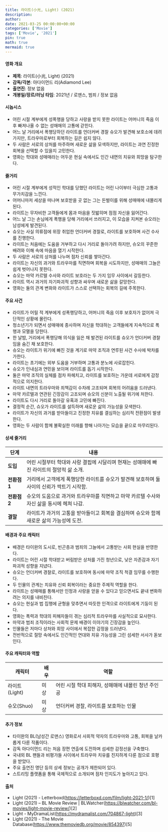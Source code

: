 ```yaml
---
title: 라이트(小光, Light) (2021)
description: 
author: 
date: 2021-03-25 00:00:00+00:00
categories: ['Movie']
tags: ['Movie', '2021']
pin: true
math: true
mermaid: true
---
```

#### 영화 개요

- **제목**: 라이트(小光, Light) (2021)  
- **감독/각본**: 아다이먼드 리(Adiamond Lee)  
- **출연진**: 정보 없음  
- **개봉일/장르/러닝 타임**: 2021년 / 로맨스, 범죄 / 정보 없음  

#### 시놉시스

- 어린 시절 계부에게 성폭행을 당하고 사랑을 받지 못한 라이트는 어머니의 죽음 이후 빠져나올 수 없는 성매매의 고통에 갇힌다.  
- 어느 날 거리에서 폭행당하던 라이트를 언더커버 경찰 슈오가 발견해 보호소에 데려가지만, 트라우마로부터 회복하는 길은 쉽지 않다.  
- 두 사람은 서로의 상처를 마주하며 새로운 삶을 모색하지만, 라이트는 과연 진정한 회복을 선택할 수 있을지 고민한다.  
- 영화는 학대와 성매매라는 어두운 현실 속에서도 인간 내면의 치유와 희망을 탐구한다.  

#### 줄거리

- 어린 시절 계부에게 성적인 학대를 당했던 라이트는 어린 나이부터 극심한 고통과 무가치감을 느낀다.  
- 어머니마저 세상을 떠나며 보호받을 곳 없는 그는 돈벌이를 위해 성매매에 내몰리게 된다.  
- 라이트는 무자비한 고객들에게 몸과 마음을 짓밟히며 점점 자신을 잃어간다.  
- 어느 날 그는 손님에게 폭행을 당해 거리에서 쓰러지고, 이 모습을 지켜본 슈오라는 남성에게 발견된다.  
- 슈오는 사실 의류점에 위장 취업한 언더커버 경찰로, 라이트를 보호하며 사건 수사를 진행한다.  
- 라이트는 처음에는 도움을 거부하고 다시 거리로 돌아가려 하지만, 슈오의 꾸준한 배려와 이해 속에 마음을 열기 시작한다.  
- 두 사람은 서로의 상처를 나누며 점차 신뢰를 쌓아간다.  
- 라이트는 자신의 과거와 트라우마를 직면하며 회복을 시도하지만, 성매매의 그늘은 쉽게 벗어나지 못한다.  
- 슈오는 마약 카르텔 수사와 라이트 보호라는 두 가지 임무 사이에서 갈등한다.  
- 라이트 역시 과거의 자기파괴적 성향과 싸우며 새로운 삶을 갈망한다.  
- 영화는 둘의 관계 변화와 라이트가 스스로 선택하는 회복의 길에 주목한다.  

#### 주요 사건

- 라이트가 어릴 적 계부에게 성폭행당하고, 어머니의 죽음 이후 보호자가 없어져 극단적인 상황에 몰린다.  
- 청소년기가 되면서 성매매에 종사하며 자신을 학대하는 고객들에게 지속적으로 폭행과 모멸을 당한다.  
- 한 날밤, 거리에서 폭행당해 의식을 잃은 채 발견된 라이트를 슈오가 언더커버 경찰임을 숨긴 채 보호한다.  
- 슈오는 라이트가 위기에 빠진 것을 계기로 마약 조직과 연루된 사건 수사에 박차를 가한다.  
- 라이트는 초기에는 외부 도움을 거부하며 고통과 분노에 사로잡힌다.  
- 슈오가 인내심과 연민을 보이며 라이트를 돕기 시작한다.  
- 둘은 마약 조직의 실체를 점차 파헤치고, 라이트를 보호하는 가운데 서로에게 감정적으로 의지한다.  
- 라이트 내면의 트라우마와 죄책감이 수차례 고조되며 회복의 어려움을 드러낸다.  
- 마약 카르텔과 연관된 긴장감이 고조되며 슈오의 신분이 노출될 위기에 처한다.  
- 라이트도 다시 거리로 돌아갈 유혹과 고민에 빠진다.  
- 결정적 순간, 슈오가 라이트를 설득하며 새로운 삶의 가능성을 모색한다.  
- 라이트가 자신의 과거를 받아들이고 진정한 치유를 결심하는 심리적 전환점이 발생한다.  
- 영화는 두 사람이 함께 불확실한 미래를 향해 나아가는 모습을 끝으로 마무리된다.  

#### 상세 줄거리

| **단계**     | **내용**                                                                                 |
|--------------|------------------------------------------------------------------------------------------|
| **도입**     | 어린 시절부터 학대와 사랑 결핍에 시달리며 현재는 성매매에 빠진 라이트의 절망적 삶 소개.   |
| **전환점 1** | 거리에서 고객에게 폭행당한 라이트를 슈오가 발견해 보호하며 둘 사이의 신뢰가 싹트기 시작함. |
| **전환점 2** | 슈오의 도움으로 과거와 트라우마를 직면하고 마약 카르텔 수사와 자신 삶을 동시에 헤쳐 나감. |
| **결말**     | 라이트가 과거의 고통을 받아들이고 회복을 결심하며 슈오와 함께 새로운 삶의 가능성에 도전.  |

#### 배경과 주요 캐릭터

- 배경은 타이완의 도시로, 빈곤층과 범죄의 그늘에서 고통받는 사회 현실을 반영한다.  
- 라이트는 어린 시절 학대받고 버림받은 상처를 가진 청년으로, 낮은 자존감과 자기파괴적 성향을 지녔다.  
- 슈오는 언더커버 경찰로, 라이트를 보호하며 동시에 마약 조직 척결 임무를 수행한다.  
- 두 인물의 관계는 치유와 신뢰 회복이라는 중요한 주제적 역할을 한다.  
- 라이트는 성매매를 통해서만 인정과 사랑을 얻을 수 있다고 믿으면서도 끝내 변화하려는 의지를 내비친다.  
- 슈오는 현실과 법 집행에 균형을 맞추면서 따듯한 인격으로 라이트에게 기둥이 된다.  
- 영화는 폭력과 학대의 피해자들이 겪는 심리적 트라우마를 사실적으로 묘사한다.  
- 마약과 범죄 조직이라는 사회적 문제 배경이 이야기의 긴장감을 높인다.  
- 인물들은 저마다 상처와 희망 사이에서 복잡한 감정을 드러낸다.  
- 전반적으로 절망 속에서도 인간적인 연대와 치유 가능성을 그린 섬세한 서사가 돋보인다.  

#### 주요 캐릭터와 역할

| **캐릭터** | **배우** | **역할**                 |
|------------|----------|--------------------------|
| 라이트(Light) | 미상     | 어린 시절 학대 피해자, 성매매에 내몰린 청년 주인공 |
| 슈오(Shuo)   | 미상     | 언더커버 경찰, 라이트를 보호하는 인물            |

#### 추가 정보

- 타이완의 BL(남성간 로맨스) 영화로서 사회적 약자의 트라우마와 고통, 회복을 날카롭게 다룬 작품이다.  
- 감독 아다이먼드 리는 처음 장편 연출에 도전하며 섬세한 감정선을 구축했다.  
- 국내외 BL 팬들과 비평가들 사이에서 트라우마 치유를 진지하게 다룬 점으로 호평을 받았다.  
- 주요 출연진 명단 등의 상세 정보는 공개가 제한되어 있다.  
- 스트리밍 플랫폼을 통해 국제적으로 소개되며 점차 인지도가 높아지고 있다.  

#### 출처

- Light (2021) - Letterboxd(https://letterboxd.com/film/light-2021-1/)[1]  
- Light (2021) – BL Movie Review | BLWatcher(https://blwatcher.com/bl-movies/light-movie-review/)[2]  
- Light - MyDramaList(https://mydramalist.com/704867-light)[3]  
- Light (2021) - The Movie Database(https://www.themoviedb.org/movie/854397)[5]
